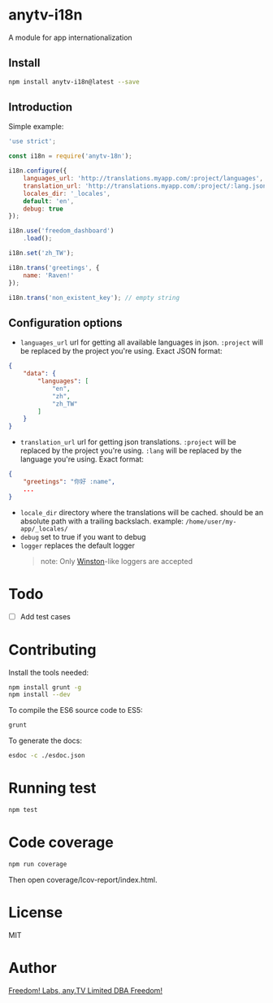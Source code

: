 # anytv-i18n

A module for app internationalization


## Install

```sh
npm install anytv-i18n@latest --save
```

## Introduction

Simple example:
```js
'use strict';

const i18n = require('anytv-18n');

i18n.configure({
    languages_url: 'http://translations.myapp.com/:project/languages',
    translation_url: 'http://translations.myapp.com/:project/:lang.json',
    locales_dir: '_locales',
    default: 'en',
    debug: true
});

i18n.use('freedom_dashboard')
    .load();

i18n.set('zh_TW');

i18n.trans('greetings', {
    name: 'Raven!'
});

i18n.trans('non_existent_key'); // empty string


```

## Configuration options

* `languages_url` url for getting all available languages in json. `:project` will be replaced by the project you're using. Exact JSON format:
```json
{
	"data": {
		"languages": [
			"en",
			"zh",
			"zh_TW"
		]
	}
}
```
* `translation_url` url for getting json translations. `:project` will be replaced by the project you're using. `:lang` will be replaced by the language you're using. Exact format:
```json
{
	"greetings": "你好 :name",
	...
}
```

* `locale_dir` directory where the translations will be cached. should be an absolute path with a trailing backslach. example: `/home/user/my-app/_locales/`
* `debug` set to true if you want to debug
* `logger` replaces the default logger
  > note: Only [Winston](https://github.com/winstonjs/winston)-like loggers are accepted


# Todo
- [ ] Add test cases


# Contributing

Install the tools needed:
```sh
npm install grunt -g
npm install --dev
```

To compile the ES6 source code to ES5:
```sh
grunt
```

To generate the docs:
```sh
esdoc -c ./esdoc.json
```

# Running test

```sh
npm test
```

# Code coverage

```sh
npm run coverage
```
Then open coverage/lcov-report/index.html.

# License

MIT


# Author
[Freedom! Labs, any.TV Limited DBA Freedom!](https://www.freedom.tm)
